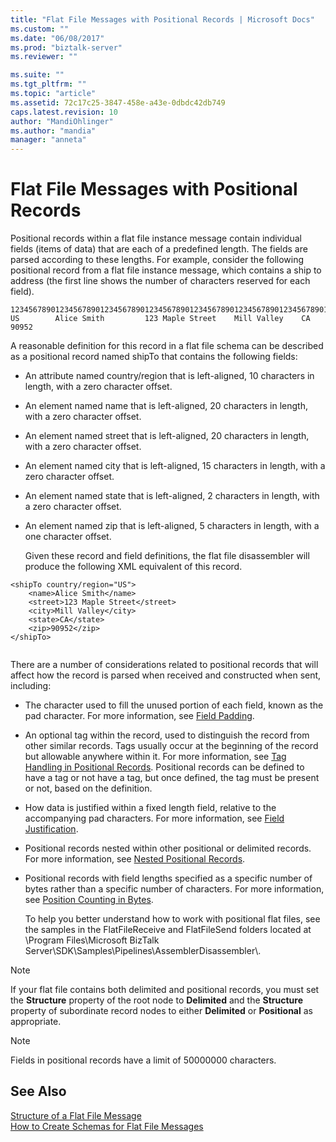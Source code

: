 ```yaml
---
title: "Flat File Messages with Positional Records | Microsoft Docs"
ms.custom: ""
ms.date: "06/08/2017"
ms.prod: "biztalk-server"
ms.reviewer: ""

ms.suite: ""
ms.tgt_pltfrm: ""
ms.topic: "article"
ms.assetid: 72c17c25-3847-458e-a43e-0dbdc42db749
caps.latest.revision: 10
author: "MandiOhlinger"
ms.author: "mandia"
manager: "anneta"
---
```

# Flat File Messages with Positional Records
Positional records within a flat file instance message contain individual fields (items of data) that are each of a predefined length. The fields are parsed according to these lengths. For example, consider the following positional record from a flat file instance message, which contains a ship to address (the first line shows the number of characters reserved for each field).  
  
```  
123456789012345678901234567890123456789012345678901234567890123456789012345  
US        Alice Smith         123 Maple Street    Mill Valley    CA 90952  
```  
  
 A reasonable definition for this record in a flat file schema can be described as a positional record named shipTo that contains the following fields:  
  
- An attribute named country/region that is left-aligned, 10 characters in length, with a zero character offset.  
  
- An element named name that is left-aligned, 20 characters in length, with a zero character offset.  
  
- An element named street that is left-aligned, 20 characters in length, with a zero character offset.  
  
- An element named city that is left-aligned, 15 characters in length, with a zero character offset.  
  
- An element named state that is left-aligned, 2 characters in length, with a zero character offset.  
  
- An element named zip that is left-aligned, 5 characters in length, with a one character offset.  
  
  Given these record and field definitions, the flat file disassembler will produce the following XML equivalent of this record.  
  
```  
<shipTo country/region="US">  
    <name>Alice Smith</name>  
    <street>123 Maple Street</street>  
    <city>Mill Valley</city>  
    <state>CA</state>  
    <zip>90952</zip>  
</shipTo>  
  
```  
  
 There are a number of considerations related to positional records that will affect how the record is parsed when received and constructed when sent, including:  
  
- The character used to fill the unused portion of each field, known as the pad character. For more information, see [Field Padding](../core/field-padding.md).  
  
- An optional tag within the record, used to distinguish the record from other similar records. Tags usually occur at the beginning of the record but allowable anywhere within it. For more information, see [Tag Handling in Positional Records](../core/tag-handling-in-positional-records.md). Positional records can be defined to have a tag or not have a tag, but once defined, the tag must be present or not, based on the definition.  
  
- How data is justified within a fixed length field, relative to the accompanying pad characters. For more information, see [Field Justification](../core/field-justification.md).  
  
- Positional records nested within other positional or delimited records. For more information, see [Nested Positional Records](../core/nested-positional-records.md).  
  
- Positional records with field lengths specified as a specific number of bytes rather than a specific number of characters. For more information, see [Position Counting in Bytes](../core/position-counting-in-bytes.md).  
  
  To help you better understand how to work with positional flat files, see the samples in the FlatFileReceive and FlatFileSend folders located at \Program Files\Microsoft BizTalk Server\SDK\Samples\Pipelines\AssemblerDisassembler\\.  
  
> [!NOTE]
>  If your flat file contains both delimited and positional records, you must set the **Structure** property of the root node to **Delimited** and the **Structure** property of subordinate record nodes to either **Delimited** or **Positional** as appropriate.  
  
> [!NOTE]
>  Fields in positional records have a limit of 50000000 characters.  
  
## See Also  
 [Structure of a Flat File Message](../core/structure-of-a-flat-file-message.md)   
 [How to Create Schemas for Flat File Messages](../core/how-to-create-schemas-for-flat-file-messages.md)